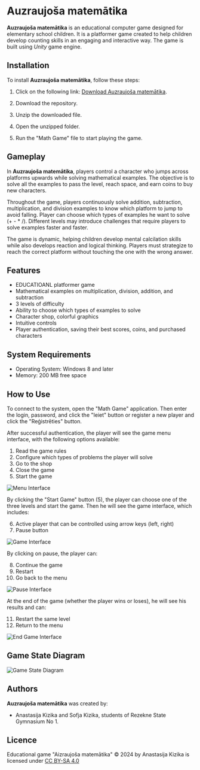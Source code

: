 # Auzraujoša matemātika

**Auzraujoša matemātika** is an educational computer game designed for elementary school children. It is a platformer game created to help children develop counting skills in an engaging and interactive way. The game is built using *Unity* game engine.

## Installation

To install **Auzraujoša matemātika**, follow these steps:

1. Click on the following link: [Download Auzraujoša matemātika](link_to_download_page).

2. Download the repository.

3. Unzip the downloaded file.

4. Open the unzipped folder.

5. Run the "Math Game" file to start playing the game.

## Gameplay

In **Auzraujoša matemātika**, players control a character who jumps across platforms upwards while solving mathematical examples. The objective is to solve all the examples to pass the level, reach space, and earn coins to buy new characters.

Throughout the game, players continuously solve addition, subtraction, multiplication, and division examples to know which platform to jump to avoid falling. Player can choose which types of examples he want to solve (+ - * /). Different levels may introduce challenges that require players to solve examples faster and faster.

The game is dynamic, helping children develop mental calcilation skills while also develops reaction and logical thinking. Players must strategize to reach the correct platform without touching the one with the wrong answer.

## Features

- EDUCATIOANL platformer game
- Mathematical examples on multiplication, division, addition, and subtraction
- 3 levels of difficulty
- Ability to choose which types of examples to solve
- Character shop, colorful graphics
- Intuitive controls
- Player authentication, saving their best scores, coins, and purchased characters

## System Requirements

- Operating System: Windows 8 and later
- Memory: 200 MB free space

## How to Use

To connect to the system, open the "Math Game" application. Then enter the login, password, and click the "Ieiet" button or register a new player and click the "Reģistrēties" button.

After successful authentication, the player will see the game menu interface, with the following options available:
1. Read the game rules
2. Configure which types of problems the player will solve
3. Go to the shop
4. Close the game
5. Start the game

![Menu Interface](menu_interface_image_url)

By clicking the "Start Game" button (5), the player can choose one of the three levels and start the game. Then he will see the game interface, which includes:

6. Active player that can be controlled using arrow keys (left, right)
7. Pause button

![Game Interface](game_interface_image_url)

By clicking on pause, the player can:

8. Continue the game
9. Restart
10. Go back to the menu

![Pause Interface](pause_interface_image_url)

At the end of the game (whether the player wins or loses), he will see his results and can:

11. Restart the same level
12. Return to the menu

![End Game Interface](end_game_interface_image_url)

## Game State Diagram

![Game State Diagram](diagram.png)

## Authors

**Auzraujoša matemātika** was created by:

- Anastasija Kizika and Sofja Kizika, students of Rezekne State Gymnasium No 1.

## Licence

Educational game "Aizraujoša matemātika" © 2024 by Anastasija Kizika is licensed under [CC BY-SA 4.0](https://creativecommons.org/licenses/by-sa/4.0/?ref=chooser-v1)
